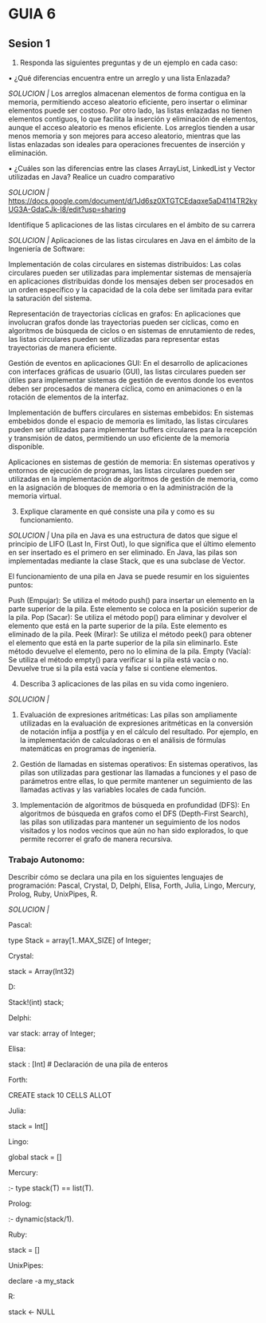 # GUIA 6
## Sesion 1

1. Responda las siguientes preguntas y de un ejemplo en cada caso:
   
• ¿Qué diferencias encuentra entre un arreglo y una lista Enlazada?

*SOLUCION |* Los arreglos almacenan elementos de forma contigua en la memoria, permitiendo acceso aleatorio eficiente, pero insertar o eliminar elementos puede ser costoso. Por otro lado, las listas enlazadas no tienen elementos contiguos, lo que facilita la inserción y eliminación de elementos, aunque el acceso aleatorio es menos eficiente. Los arreglos tienden a usar menos memoria y son mejores para acceso aleatorio, mientras que las listas enlazadas son ideales para operaciones frecuentes de inserción y eliminación.

• ¿Cuáles son las diferencias entre las clases ArrayList, LinkedList y Vector
utilizadas en Java? Realice un cuadro comparativo

*SOLUCION |* https://docs.google.com/document/d/1Jd6sz0XTGTCEdaqxe5aD4114TR2kyUG3A-GdaCJk-I8/edit?usp=sharing

Identifique 5 aplicaciones de las listas circulares en el ámbito de su carrera

*SOLUCION |*   Aplicaciones de las listas circulares en Java en el ámbito de la Ingeniería de Software:

Implementación de colas circulares en sistemas distribuidos: Las colas circulares pueden ser utilizadas para implementar sistemas de mensajería en aplicaciones distribuidas donde los mensajes deben ser procesados en un orden específico y la capacidad de la cola debe ser limitada para evitar la saturación del sistema.

Representación de trayectorias cíclicas en grafos: En aplicaciones que involucran grafos donde las trayectorias pueden ser cíclicas, como en algoritmos de búsqueda de ciclos o en sistemas de enrutamiento de redes, las listas circulares pueden ser utilizadas para representar estas trayectorias de manera eficiente.

Gestión de eventos en aplicaciones GUI: En el desarrollo de aplicaciones con interfaces gráficas de usuario (GUI), las listas circulares pueden ser útiles para implementar sistemas de gestión de eventos donde los eventos deben ser procesados de manera cíclica, como en animaciones o en la rotación de elementos de la interfaz.

Implementación de buffers circulares en sistemas embebidos: En sistemas embebidos donde el espacio de memoria es limitado, las listas circulares pueden ser utilizadas para implementar buffers circulares para la recepción y transmisión de datos, permitiendo un uso eficiente de la memoria disponible.

Aplicaciones en sistemas de gestión de memoria: En sistemas operativos y entornos de ejecución de programas, las listas circulares pueden ser utilizadas en la implementación de algoritmos de gestión de memoria, como en la asignación de bloques de memoria o en la administración de la memoria virtual.

3. Explique claramente en qué consiste una pila y como es su funcionamiento.

*SOLUCION |* Una pila en Java es una estructura de datos que sigue el principio de LIFO (Last In, First Out), lo que significa que el último elemento en ser insertado es el primero en ser eliminado. En Java, las pilas son implementadas mediante la clase Stack, que es una subclase de Vector.

El funcionamiento de una pila en Java se puede resumir en los siguientes puntos:

Push (Empujar): Se utiliza el método push() para insertar un elemento en la parte superior de la pila. Este elemento se coloca en la posición superior de la pila.
Pop (Sacar): Se utiliza el método pop() para eliminar y devolver el elemento que está en la parte superior de la pila. Este elemento es eliminado de la pila.
Peek (Mirar): Se utiliza el método peek() para obtener el elemento que está en la parte superior de la pila sin eliminarlo. Este método devuelve el elemento, pero no lo elimina de la pila.
Empty (Vacía): Se utiliza el método empty() para verificar si la pila está vacía o no. Devuelve true si la pila está vacía y false si contiene elementos.

4. Describa 3 aplicaciones de las pilas en su vida como ingeniero.

*SOLUCION |*

1. Evaluación de expresiones aritméticas: Las pilas son ampliamente utilizadas en la evaluación de expresiones aritméticas en la conversión de notación infija a postfija y en el cálculo del resultado. Por ejemplo, en la implementación de calculadoras o en el análisis de fórmulas matemáticas en programas de ingeniería.

2. Gestión de llamadas en sistemas operativos: En sistemas operativos, las pilas son utilizadas para gestionar las llamadas a funciones y el paso de parámetros entre ellas, lo que permite mantener un seguimiento de las llamadas activas y las variables locales de cada función.
   
3. Implementación de algoritmos de búsqueda en profundidad (DFS): En algoritmos de búsqueda en grafos como el DFS (Depth-First Search), las pilas son utilizadas para mantener un seguimiento de los nodos visitados y los nodos vecinos que aún no han sido explorados, lo que permite recorrer el grafo de manera recursiva.

### Trabajo Autonomo:

Describir cómo se declara una pila en los siguientes lenguajes de programación:
Pascal, Crystal, D, Delphi, Elisa, Forth, Julia, Lingo, Mercury, Prolog, Ruby, UnixPipes, R.

*SOLUCION |*

Pascal: 

type
  Stack = array[1..MAX_SIZE] of Integer;
  
Crystal:

stack = Array(Int32)

D:

Stack!(int) stack;

Delphi:

var
  stack: array of Integer;
  
Elisa:

stack : [Int] # Declaración de una pila de enteros

Forth:

CREATE stack 10 CELLS ALLOT

Julia:

stack = Int[]

Lingo:

global stack = []

Mercury:

:- type stack(T) == list(T).

Prolog:

:- dynamic(stack/1).

Ruby:

stack = []

UnixPipes:

declare -a my_stack

R:

stack <- NULL



